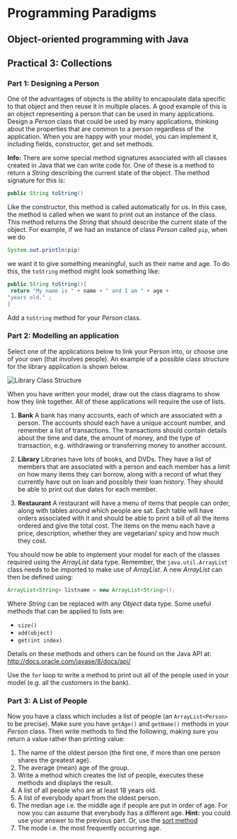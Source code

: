 # Programming Paradigms
## Object-oriented programming with Java

## Practical 3: Collections

### Part 1: Designing a Person

One of the advantages of objects is the ability to encapsulate data specific to
that object and then reuse it in multiple places. A good example of this is an
object representing a person that can be used in many applications. Design a
_Person_ class that could be used by many applications, thinking about the
properties that are common to a person regardless of the application.
When you are happy with your model, you can implement it, including fields, constructor, get and set methods.

__Info:__ There are some special method signatures associated with all classes
created in Java that we can write code for. One of these is a method to return
a _String_ describing the current state of the object. The method signature for
this is:

```java
public String toString()
```

Like the constructor, this method is called automatically for us. In this case,
the method is called when we want to print out an instance of the class. This
method returns the _String_ that should describe the current state of the object.
For example, if we had an instance of class _Person_ called `pip`, when we do

```java
System.out.println(pip)
```

we want it to give something meaningful, such as their name and age. To do
this, the `toString` method might look something like:

```java
public String toString(){
 return "My name is " + name + " and I am " + age +
"years old." ;
}
```

Add a `toString` method for your _Person_ class.

### Part 2: Modelling an application

Select one of the applications below to link your Person into, or choose one of your own (that involves people). An example of a
possible class structure for the library application is shown below.

![Library Class Structure](libraryClassStructure.png "Library Class Structure")

When you have written your model, draw out the class diagrams to show how
they link together. All of these applications will require the use of lists.

1. __Bank__ A bank has many accounts, each of which are associated with a
person. The accounts should each have a unique account number, and
remember a list of transactions. The transactions should contain details about
the time and date, the amount of money, and the type of transaction, e.g.
withdrawing or transferring money to another account.

2. __Library__ Libraries have lots of books, and DVDs. They have a
list of members that are associated with a person and each member has a
limit on how many items they can borrow, along with a record of what they
currently have out on loan and possibly their loan history. They should be able
to print out due dates for each member.

3. __Restaurant__ A restaurant will have a menu of items that people can order,
along with tables around which people are sat. Each table will have orders
associated with it and should be able to print a bill of all the items ordered and
give the total cost. The items on the menu each have a price, description,
whether they are vegetarian/ spicy and how much they cost.

You should now be able to implement your model for each of the
classes required using the _ArrayList_ data type.
Remember, the `java.util.ArrayList` class needs to be imported
to make use of _ArrayList_. A new _ArrayList_ can then be defined using:

```java
ArrayList<String> listname = new ArrayList<String>();
```

Where _String_ can be replaced with any _Object_ data type. Some useful
methods that can be applied to lists are:

* `size()`
* `add(object)`
* `get(int index)` 

Details on these methods and others can be found on the Java API at:
<http://docs.oracle.com/javase/8/docs/api/>

Use the `for` loop to write a method to print out all of the people used in your model (e.g. all the customers in the bank).


### Part 3: A List of People

Now you have a class which includes a list of people (an
`ArrayList<Person>` to be precise). Make sure you have `getAge()`
and `getName()` methods in your _Person_ class. Then write methods
to find the following, making sure you return a value rather than
printing value:

1. The name of the oldest person (the first one, if more than one person shares the greatest age).
2. The average (mean) age of the group.
3. Write a method which creates the list of people, executes these methods and displays the result.
4. A list of all people who are at least 18 years old.
5. A list of everybody apart from the oldest person.
6. The median age i.e. the middle age if people are put in order of age.
For now you can assume that everybody has a different age. __Hint:__ you could use your answer to the previous part. Or, use the [sort method](https://docs.oracle.com/javase/7/docs/api/java/util/Collections.html#sort(java.util.List))
7. The mode i.e. the most frequently occurring age.
